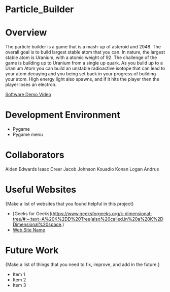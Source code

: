 # Particle_Builder

# Overview

The particle builder is a game that is a mash-up of asteroid and 2048. 
The overall goal is to build largest stable atom that you can. In nature,
the largest stable atom is Uranium, with a atomic weight of 92. The 
challenge of the game is building up to Uranium from a single up quark. As 
you build up to a Uranium Atom you can build an unstable radioactive isotope 
that can lead to your atom decaying and you being set back in your 
progress of building your atom. High energy light also spawns, and if it hits
the player then the player loses an electron.

[Software Demo Video](http://youtube.link.goes.here)

# Development Environment

* Pygame
* Pygame menu

# Collaborators

Aiden Edwards
Isaac Creer
Jacob Johnson
Kouadio Konan
Logan Andrus

# Useful Websites

{Make a list of websites that you found helpful in this project}
* [Geeks for Geeks](https://www.geeksforgeeks.org/k-dimensional-tree/#:~:text=A%20K%2DD%20Tree(also%20called,in%20a%20K%2DDimensional%20space.)
* [Web Site Name](http://url.link.goes.here)

# Future Work

{Make a list of things that you need to fix, improve, and add in the future.}
* Item 1
* Item 2
* Item 3
